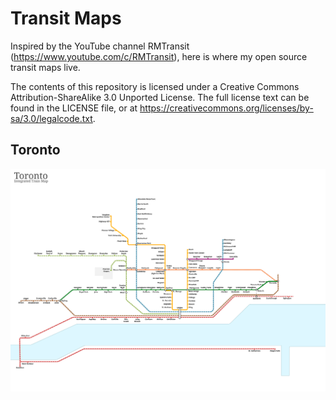 # Transit Maps

Inspired by the YouTube channel RMTransit (https://www.youtube.com/c/RMTransit), here is where my open source transit maps live.

The contents of this repository is licensed under a
Creative Commons Attribution-ShareAlike 3.0 Unported License. The full license text can be found in the LICENSE file, or at https://creativecommons.org/licenses/by-sa/3.0/legalcode.txt.

## Toronto

![Toronto](https://raw.githubusercontent.com/ucosty/transit-maps/main/toronto-rail.svg "Toronto Train Map")